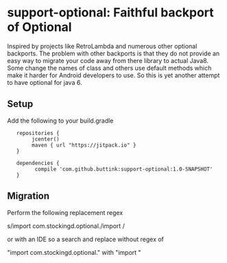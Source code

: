 support-optional: Faithful backport of Optional
===============================================

Inspired by projects like RetroLambda and numerous other optional backports.
The problem with other backports is that they do not provide an easy way to
migrate your code away from there library to actual Java8. Some change the
names of class and others use default methods which make it harder for Android
developers to use. So this is yet another attempt to have optional for java 6.

Setup
-----

Add the following to your build.gradle

```
   repositories {
        jcenter()
        maven { url "https://jitpack.io" }
   }

   dependencies {
         compile 'com.github.buttink:support-optional:1.0-SNAPSHOT'
   }
```

Migration
---------

Perform the following replacement regex

s/import com\.stockingd\.optional\./import /

or with an IDE so a search and replace without regex of

"import com.stockingd.optional."
with
"import "
